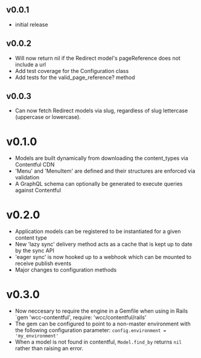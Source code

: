 ## v0.0.1

* initial release

## v0.0.2

* Will now return nil if the Redirect model's pageReference does not include a url
* Add test coverage for the Configuration class
* Add tests for the valid_page_reference? method

## v0.0.3

* Can now fetch Redirect models via slug, regardless of slug lettercase (uppercase or lowercase).

# v0.1.0

* Models are built dynamically from downloading the content_types via Contentful CDN
* 'Menu' and 'MenuItem' are defined and their structures are enforced via validation
* A GraphQL schema can optionally be generated to execute queries against Contentful

# v0.2.0

* Application models can be registered to be instantiated for a given content type
* New 'lazy sync' delivery method acts as a cache that is kept up to date by the sync API
* 'eager sync' is now hooked up to a webhook which can be mounted to receive publish events
* Major changes to configuration methods

# v0.3.0

* Now neccesary to require the engine in a Gemfile when using in Rails
    `gem 'wcc-contentful', require: 'wcc/contentful/rails'
* The gem can be configured to point to a non-master environment with the following configuration parameter:
    `config.environment = 'my_environment'`
* When a model is not found in contentful, `Model.find_by` returns `nil` rather than raising an error.
